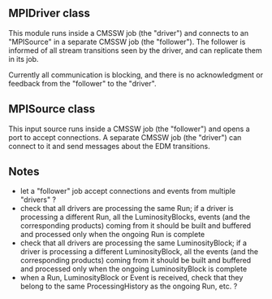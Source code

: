 ## MPIDriver class

This module runs inside a CMSSW job (the "driver") and connects to an "MPISource" in a separate CMSSW job (the "follower").
The follower is informed of all stream transitions seen by the driver, and can replicate them in its job.

Currently all communication is blocking, and there is no acknowledgment or feedback from the "follower" to the "driver".


## MPISource class

This input source runs inside a CMSSW job (the "follower") and opens a port to accept connections.
A separate CMSSW job (the "driver") can connect to it and send messages about the EDM transitions.


## Notes

  - let a "follower" job accept connections and events from multiple "drivers" ?
  - check that all drivers are processing the same Run; if a driver is processing a different Run, all the LuminosityBlocks,
    events (and the corresponding products) coming from it should be built and buffered and processed only when the ongoing
    Run is complete
  - check that all drivers are processing the same LuminosityBlock; if a driver is processing a different LuminosityBlock,
    all the events (and the corresponding products) coming from it should be built and buffered and processed only when the
    ongoing LuminosityBlock is complete
  - when a Run, LuminosityBlock or Event is received, check that they belong to the same ProcessingHistory as the ongoing Run,
    etc. ?
